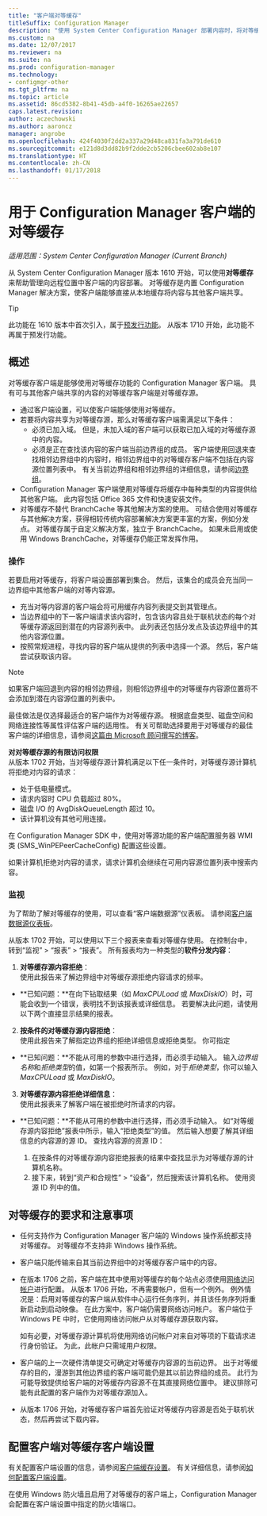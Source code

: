 ```yaml
---
title: "客户端对等缓存"
titleSuffix: Configuration Manager
description: "使用 System Center Configuration Manager 部署内容时，将对等缓存用于客户端内容源位置。"
ms.custom: na
ms.date: 12/07/2017
ms.reviewer: na
ms.suite: na
ms.prod: configuration-manager
ms.technology:
- configmgr-other
ms.tgt_pltfrm: na
ms.topic: article
ms.assetid: 86cd5382-8b41-45db-a4f0-16265ae22657
caps.latest.revision: 
author: aczechowski
ms.author: aaroncz
manager: angrobe
ms.openlocfilehash: 424f4030f2dd2a337a29d48ca831fa3a791de610
ms.sourcegitcommit: e121d8d3dd82b9f2dde2cb5206cbee602ab8e107
ms.translationtype: HT
ms.contentlocale: zh-CN
ms.lasthandoff: 01/17/2018
---
```

# <a name="peer-cache-for-configuration-manager-clients"></a>用于 Configuration Manager 客户端的对等缓存

*适用范围：System Center Configuration Manager (Current Branch)*

从 System Center Configuration Manager 版本 1610 开始，可以使用**对等缓存**来帮助管理向远程位置中客户端的内容部署。 对等缓存是内置 Configuration Manager 解决方案，使客户端能够直接从本地缓存将内容与其他客户端共享。   

> [!TIP]  
> 此功能在 1610 版本中首次引入，属于[预发行功能](/sccm/core/servers/manage/pre-release-features)。 从版本 1710 开始，此功能不再属于预发行功能。

## <a name="overview"></a>概述
对等缓存客户端是能够使用对等缓存功能的 Configuration Manager 客户端。 具有可与其他客户端共享的内容的对等缓存客户端是对等缓存源。
 -  通过客户端设置，可以使客户端能够使用对等缓存。
 -  若要将内容共享为对等缓存源，那么对等缓存客户端需满足以下条件：
    -  必须已加入域。 但是，未加入域的客户端可以获取已加入域的对等缓存源中的内容。
    -  必须是正在查找该内容的客户端当前边界组的成员。 客户端使用回退来查找相邻边界组中的内容时，相邻边界组中的对等缓存客户端不包括在内容源位置列表中。 有关当前边界组和相邻边界组的详细信息，请参阅[边界组](/sccm/core/servers/deploy/configure/define-site-boundaries-and-boundary-groups##a-namebkmkboundarygroupsa-boundary-groups)。
 - Configuration Manager 客户端使用对等缓存将缓存中每种类型的内容提供给其他客户端。 此内容包括 Office 365 文件和快速安装文件。<!--SMS.500850-->
 -  对等缓存不替代 BranchCache 等其他解决方案的使用。 可结合使用对等缓存与其他解决方案，获得相较传统内容部署解决方案更丰富的方案，例如分发点。 对等缓存属于自定义解决方案，独立于 BranchCache。  如果未启用或使用 Windows BranchCache，对等缓存仍能正常发挥作用。

### <a name="operations"></a>操作

若要启用对等缓存，将客户端设置部署到集合。 然后，该集合的成员会充当同一边界组中其他客户端的对等内容源。
 -  充当对等内容源的客户端会将可用缓存内容列表提交到其管理点。
 -  当边界组中的下一客户端请求该内容时，包含该内容且处于联机状态的每个对等缓存源返回到潜在的内容源列表中。 此列表还包括分发点及该边界组中的其他内容源位置。
 -  按照常规进程，寻找内容的客户端从提供的列表中选择一个源。 然后，客户端尝试获取该内容。

> [!NOTE]
> 如果客户端回退到内容的相邻边界组，则相邻边界组中的对等缓存内容源位置将不会添加到潜在内容源位置的列表中。  


最佳做法是仅选择最适合的客户端作为对等缓存源。 根据底盘类型、磁盘空间和网络连接性等属性评估客户端的适用性。 有关可帮助选择要用于对等缓存的最佳客户端的详细信息，请参阅[这篇由 Microsoft 顾问撰写的博客](https://blogs.technet.microsoft.com/setprice/2016/06/29/pe-peer-cache-custom-reporting-examples/)。

**对对等缓存源的有限访问权限**  
从版本 1702 开始，当对等缓存源计算机满足以下任一条件时，对等缓存源计算机将拒绝对内容的请求：  
  -  处于低电量模式。
  -  请求内容时 CPU 负载超过 80%。
  -  磁盘 I/O 的 AvgDiskQueueLength 超过 10。
  -  该计算机没有其他可用连接。   

在 Configuration Manager SDK 中，使用对等源功能的客户端配置服务器 WMI 类 (SMS_WinPEPeerCacheConfig) 配置这些设置。

如果计算机拒绝对内容的请求，请求计算机会继续在可用内容源位置列表中搜索内容。   



### <a name="monitoring"></a>监视   
为了帮助了解对等缓存的使用，可以查看“客户端数据源”仪表板。 请参阅[客户端数据源仪表板](/sccm/core/servers/deploy/configure/monitor-content-you-have-distributed#client-data-sources-dashboard)。

从版本 1702 开始，可以使用以下三个报表来查看对等缓存使用。 在控制台中，转到“监视” > “报表” > “报表”。 所有报表均为一种类型的**软件分发内容**：
1.  **对等缓存源内容拒绝**：  
使用此报告来了解边界组中对等缓存源拒绝内容请求的频率。
 - **已知问题：**在向下钻取结果（如 *MaxCPULoad* 或 *MaxDiskIO*）时，可能会收到一个错误，表明找不到该报表或详细信息。 若要解决此问题，请使用以下两个直接显示结果的报表。

2. **按条件的对等缓存源内容拒绝**：  
使用此报告来了解指定边界组的拒绝详细信息或拒绝类型。 你可指定

  - **已知问题：**不能从可用的参数中进行选择，而必须手动输入。 输入*边界组名称*和*拒绝类型*的值，如第一个报表所示。 例如，对于*拒绝类型*，你可以输入 *MaxCPULoad* 或 *MaxDiskIO*。

3. **对等缓存源内容拒绝详细信息**：   
  使用此报表来了解客户端在被拒绝时所请求的内容。

 - **已知问题：**不能从可用的参数中进行选择，而必须手动输入。 如“对等缓存源内容拒绝”报表中所示，输入“拒绝类型”的值。 然后输入想要了解其详细信息的内容源的源 ID。  查找内容源的资源 ID：  

    1. 在按条件的对等缓存源内容拒绝报表的结果中查找显示为对等缓存源的计算机名称。  
    2. 接下来，转到“资产和合规性” > “设备”，然后搜索该计算机名称。 使用资源 ID 列中的值。  


## <a name="requirements-and-considerations-for-peer-cache"></a>对等缓存的要求和注意事项
-   任何支持作为 Configuration Manager 客户端的 Windows 操作系统都支持对等缓存。 对等缓存不支持非 Windows 操作系统。

-   客户端只能传输来自其当前边界组中的对等缓存客户端中的内容。

-   在版本 1706 之前，客户端在其中使用对等缓存的每个站点必须使用[网络访问帐户](/sccm/core/plan-design/hierarchy/manage-accounts-to-access-content#a-namebkmknaaa-network-access-account)进行配置。 从版本 1706 开始，不再需要帐户，但有一个例外。  例外情况是：启用对等缓存的客户端从软件中心运行任务序列，并且该任务序列将重新启动到启动映像。 在此方案中，客户端仍需要网络访问帐户。 客户端位于 Windows PE 中时，它使用网络访问帐户从对等缓存源获取内容。

    如有必要，对等缓存源计算机将使用网络访问帐户对来自对等项的下载请求进行身份验证。 为此，此帐户只需域用户权限。

-   客户端的上一次硬件清单提交可确定对等缓存内容源的当前边界。 出于对等缓存的目的，漫游到其他边界组的客户端可能仍是其以前边界组的成员。 此行为可能导致提供给客户端的对等缓存内容源不在其直接网络位置中。 建议排除可能有此配置的客户端作为对等缓存源加入。
-    从版本 1706 开始，对等缓存客户端首先验证对等缓存内容源是否处于联机状态，然后再尝试下载内容。 <!--sms.498675-->

## <a name="to-configure-client-peer-cache-client-settings"></a>配置客户端对等缓存客户端设置
有关配置客户端设置的信息，请参阅[客户端缓存设置](/sccm/core/clients/deploy/about-client-settings#client-cache-settings)。 有关详细信息，请参阅[如何配置客户端设置](/sccm/core/clients/deploy/configure-client-settings)。

在使用 Windows 防火墙且启用了对等缓存的客户端上，Configuration Manager 会配置在客户端设置中指定的防火墙端口。
